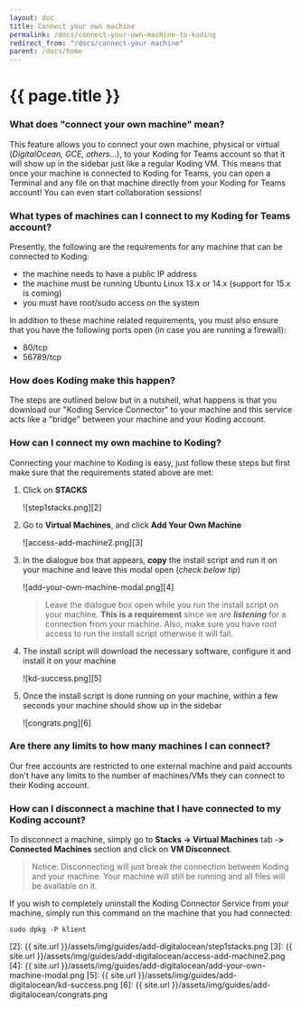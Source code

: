```yaml
---
layout: doc
title: Connect your own machine
permalink: /docs/connect-your-own-machine-to-koding
redirect_from: "/docs/connect-your-machine"
parent: /docs/home
---
```


# {{ page.title }}

### What does "connect your own machine" mean?

This feature allows you to connect your own machine, physical or virtual (_DigitalOcean, GCE, others..._), to your Koding for Teams account so that it will show up in the sidebar just like a regular Koding VM. This means that once your machine is connected to Koding for Teams, you can open a Terminal and any file on that machine directly from your Koding for Teams account! You can even start collaboration sessions!

### What types of machines can I connect to my Koding for Teams account?

Presently, the following are the requirements for any machine that can be connected to Koding:
- the machine needs to have a public IP address
- the machine must be running Ubuntu Linux 13.x or 14.x (support for 15.x is coming)
- you must have root/sudo access on the system

In addition to these machine related requirements, you must also ensure that you have the following ports open (in case you are running a firewall):

- 80/tcp
- 56789/tcp

### How does Koding make this happen?

The steps are outlined below but in a nutshell, what happens is that you download our "Koding Service Connector" to your machine and this service acts like a "bridge" between your machine and your Koding account.

### How can I connect my own machine to Koding?

Connecting your machine to Koding is easy, just follow these steps but first make sure that the requirements stated above are met:

1. Click on **STACKS**

    ![step1stacks.png][2]

2. Go to **Virtual Machines**, and click **Add Your Own Machine**

    ![access-add-machine2.png][3]

3. In the dialogue box that appears, **copy** the install script and run it on your machine and leave this modal open (_check below tip_)

    ![add-your-own-machine-modal.png][4]

    > Leave the dialogue box open while you run the install script on your machine. **This is a** **requirement** since we are **_listening_**&nbsp;for a connection from your machine. Also, make sure you have root access to run the install script otherwise it will fail.

4. The install script will download the necessary software, configure it and install it on your machine

    ![kd-success.png][5]

5. Once the install script is done running on your machine, within a few seconds your machine should show up in the sidebar

    ![congrats.png][6]

### Are there any limits to how many machines I can connect?

Our free accounts are restricted to one external machine and paid accounts don't have any limits to the number of machines/VMs they can connect to their Koding account.

### How can I disconnect a machine that I have connected to my Koding account?

To disconnect a machine, simply go to **Stacks -&gt; Virtual Machines**&nbsp;tab&nbsp;-**&gt; Connected Machines**&nbsp;section and click on **VM Disconnect**.&nbsp;

> Notice: Disconnecting will just break the connection between Koding and your machine. Your machine will still be running and all files will be available on it.

If you wish to completely uninstall the Koding Connector Service from your machine, simply run this command on the machine that you had connected:

    sudo dpkg -P klient


[2]: {{ site.url }}/assets/img/guides/add-digitalocean/step1stacks.png
[3]: {{ site.url }}/assets/img/guides/add-digitalocean/access-add-machine2.png
[4]: {{ site.url }}/assets/img/guides/add-digitalocean/add-your-own-machine-modal.png
[5]: {{ site.url }}/assets/img/guides/add-digitalocean/kd-success.png
[6]: {{ site.url }}/assets/img/guides/add-digitalocean/congrats.png
